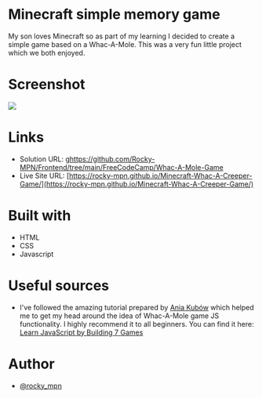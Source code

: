 # Minecraft simple memory game

My son loves Minecraft so as part of my learning I decided to create a simple game based on a Whac-A-Mole.
This was a very fun little project which we both enjoyed.



# Screenshot

![](screenshot.png.jpg)


# Links

- Solution URL: [ghttps://github.com/Rocky-MPN/Frontend/tree/main/FreeCodeCamp/Whac-A-Mole-Game](https://github.com/Rocky-MPN/Frontend/tree/main/FreeCodeCamp/Whac-A-Mole-Game)
- Live Site URL: [https://rocky-mpn.github.io/Minecraft-Whac-A-Creeper-Game/](https://rocky-mpn.github.io/Minecraft-Whac-A-Creeper-Game/)


# Built with

- HTML
- CSS
- Javascript


# Useful sources


- I've followed the amazing tutorial prepared by [Ania Kubów](https://twitter.com/ania_kubow) which helped me to get my head around the idea of Whac-A-Mole game JS functionality. I highly recommend it to all beginners.
You can find it here: [Learn JavaScript by Building 7 Games](https://www.youtube.com/watch?v=ec8vSKJuZTk&ab_channel=freeCodeCamp.org)


#  Author

- [@rocky_mpn](https://www.twitter.com/rocky_mpn)

